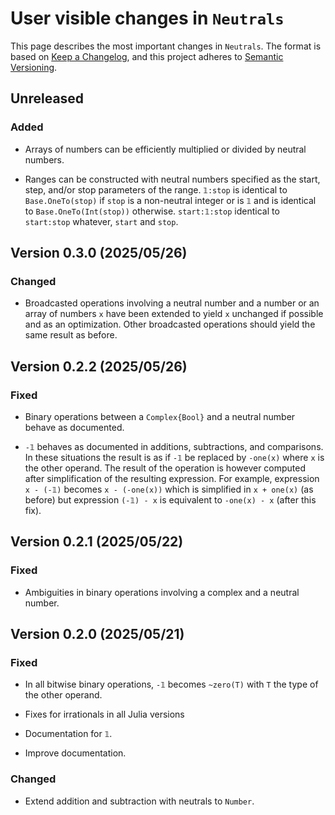 # User visible changes in `Neutrals`

This page describes the most important changes in `Neutrals`. The format is based on [Keep
a Changelog](https://keepachangelog.com/en/1.1.0/), and this project adheres to [Semantic
Versioning](https://semver.org/spec).

## Unreleased

### Added

- Arrays of numbers can be efficiently multiplied or divided by neutral numbers.

- Ranges can be constructed with neutral numbers specified as the start, step, and/or stop
  parameters of the range. `𝟙:stop` is identical to `Base.OneTo(stop)` if `stop` is a
  non-neutral integer or is `𝟙` and is identical to `Base.OneTo(Int(stop))` otherwise.
  `start:𝟙:stop` identical to `start:stop` whatever, `start` and `stop`.


## Version 0.3.0 (2025/05/26)

### Changed

- Broadcasted operations involving a neutral number and a number or an array of numbers `x`
  have been extended to yield `x` unchanged if possible and as an optimization. Other
  broadcasted operations should yield the same result as before.


## Version 0.2.2 (2025/05/26)

### Fixed

- Binary operations between a `Complex{Bool}` and a neutral number behave as documented.

- `-𝟙` behaves as documented in additions, subtractions, and comparisons. In these
  situations the result is as if `-𝟙` be replaced by `-one(x)` where `x` is the other
  operand. The result of the operation is however computed after simplification of the
  resulting expression. For example, expression `x - (-𝟙)` becomes `x - (-one(x))` which
  is simplified in `x + one(x)` (as before) but expression `(-𝟙) - x` is equivalent to
  `-one(x) - x` (after this fix).


## Version 0.2.1 (2025/05/22)

### Fixed

- Ambiguities in binary operations involving a complex and a neutral number.


## Version 0.2.0 (2025/05/21)

### Fixed

- In all bitwise binary operations, `-𝟙` becomes `~zero(T)` with `T` the type of the other
  operand.

- Fixes for irrationals in all Julia versions

- Documentation for `𝟙`.

- Improve documentation.

### Changed

- Extend addition and subtraction with neutrals to `Number`.
